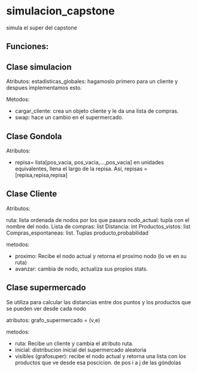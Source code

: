 # simulacion_capstone
simula el super del capstone

## Funciones:

## Clase simulacion
Atributos:
estadisticas_globales: hagamoslo primero para un cliente y despues implementamos esto.

Metodos:
* cargar_cliente: crea un objeto cliente y le da una lista de compras.
* swap: hace un cambio en el supermercado.

## Clase Gondola
Atributos:
* repisa= lista[pos_vacia, pos_vacia,...,pos_vacia] en unidades equivalentes, llena el largo de la repisa.
Así, repisas = [repisa,repisa,repisa]

## Clase Cliente
Atributos:

ruta: lista ordenada de nodos por los que pasara
nodo_actual: tupla con el nombre del nodo.
Lista de compras: list
Distancia: int
Productos_vistos: list
Compras_espontaneas: list. Tuplas producto,probabilidad

metodos:

* proximo: Recibe el nodo actual y retorna el proximo nodo (lo ve en su ruta)
* avanzar: cambia de nodo, actualiza sus propios stats.


## Clase supermercado
Se utiliza para calcular las distancias entre dos puntos y los productos que se pueden ver desde cada nodo

atributos: 
grafo_supermercado = (v,e)
 
metodos:
* ruta: Recibe un cliente y cambia el atributo ruta.
* inicial: distribucion inicial del supermercado aleatoria
* visibles (grafosuper): recibe el nodo actual y retorna una lista con los productos que ve desde esa poscicion.
de pos i a j de las góndolas
